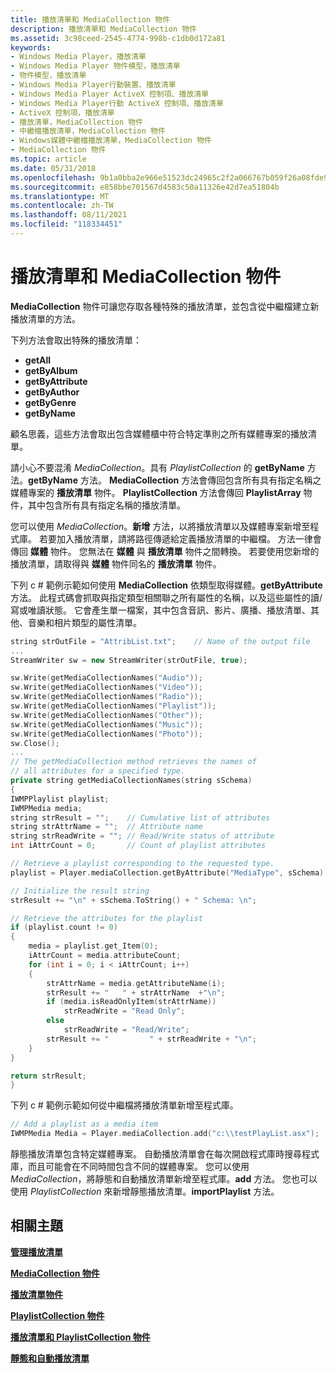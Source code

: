 ```yaml
---
title: 播放清單和 MediaCollection 物件
description: 播放清單和 MediaCollection 物件
ms.assetid: 3c98ceed-2545-4774-998b-c1db0d172a81
keywords:
- Windows Media Player，播放清單
- Windows Media Player 物件模型，播放清單
- 物件模型，播放清單
- Windows Media Player行動裝置、播放清單
- Windows Media Player ActiveX 控制項、播放清單
- Windows Media Player行動 ActiveX 控制項、播放清單
- ActiveX 控制項，播放清單
- 播放清單，MediaCollection 物件
- 中繼檔播放清單，MediaCollection 物件
- Windows媒體中繼檔播放清單，MediaCollection 物件
- MediaCollection 物件
ms.topic: article
ms.date: 05/31/2018
ms.openlocfilehash: 9b1a0bba2e966e51523dc24965c2f2a066767b059f26a08fde9ee5856a1694df
ms.sourcegitcommit: e858bbe701567d4583c50a11326e42d7ea51804b
ms.translationtype: MT
ms.contentlocale: zh-TW
ms.lasthandoff: 08/11/2021
ms.locfileid: "118334451"
---
```

# <a name="playlists-and-the-mediacollection-object"></a>播放清單和 MediaCollection 物件

**MediaCollection** 物件可讓您存取各種特殊的播放清單，並包含從中繼檔建立新播放清單的方法。

下列方法會取出特殊的播放清單：

-   **getAll**
-   **getByAlbum**
-   **getByAttribute**
-   **getByAuthor**
-   **getByGenre**
-   **getByName**

顧名思義，這些方法會取出包含媒體櫃中符合特定準則之所有媒體專案的播放清單。

請小心不要混淆 *MediaCollection*。具有 *PlaylistCollection* 的 **getByName** 方法。**getByName** 方法。 **MediaCollection** 方法會傳回包含所有具有指定名稱之媒體專案的 **播放清單** 物件。 **PlaylistCollection** 方法會傳回 **PlaylistArray** 物件，其中包含所有具有指定名稱的播放清單。

您可以使用 *MediaCollection*。**新增** 方法，以將播放清單以及媒體專案新增至程式庫。 若要加入播放清單，請將路徑傳遞給定義播放清單的中繼檔。 方法一律會傳回 **媒體** 物件。 您無法在 **媒體** 與 **播放清單** 物件之間轉換。 若要使用您新增的播放清單，請取得與 **媒體** 物件同名的 **播放清單** 物件。

下列 c # 範例示範如何使用 **MediaCollection** 依類型取得媒體。**getByAttribute** 方法。 此程式碼會抓取與指定類型相關聯之所有屬性的名稱，以及這些屬性的讀/寫或唯讀狀態。 它會產生單一檔案，其中包含音訊、影片、廣播、播放清單、其他、音樂和相片類型的屬性清單。


```C++
string strOutFile = "AttribList.txt";    // Name of the output file
...
StreamWriter sw = new StreamWriter(strOutFile, true);

sw.Write(getMediaCollectionNames("Audio"));
sw.Write(getMediaCollectionNames("Video"));
sw.Write(getMediaCollectionNames("Radio"));
sw.Write(getMediaCollectionNames("Playlist"));
sw.Write(getMediaCollectionNames("Other"));
sw.Write(getMediaCollectionNames("Music"));
sw.Write(getMediaCollectionNames("Photo"));
sw.Close();
...
// The getMediaCollection method retrieves the names of
// all attributes for a specified type.
private string getMediaCollectionNames(string sSchema)
{
IWMPPlaylist playlist;
IWMPMedia media;
string strResult = "";    // Cumulative list of attributes
string strAttrName = "";  // Attribute name
string strReadWrite = ""; // Read/Write status of attribute
int iAttrCount = 0;       // Count of playlist attributes

// Retrieve a playlist corresponding to the requested type.
playlist = Player.mediaCollection.getByAttribute("MediaType", sSchema);

// Initialize the result string
strResult += "\n" + sSchema.ToString() + " Schema: \n";

// Retrieve the attributes for the playlist
if (playlist.count != 0)
{
    media = playlist.get_Item(0);
    iAttrCount = media.attributeCount;
    for (int i = 0; i < iAttrCount; i++)
    {
        strAttrName = media.getAttributeName(i);
        strResult += "   " + strAttrName  +"\n";
        if (media.isReadOnlyItem(strAttrName))
            strReadWrite = "Read Only";
        else
            strReadWrite = "Read/Write";
        strResult += "         " + strReadWrite + "\n";
    }
}

return strResult;
}

```



下列 c # 範例示範如何從中繼檔將播放清單新增至程式庫。


```C++
// Add a playlist as a media item
IWMPMedia Media = Player.mediaCollection.add("c:\\testPlayList.asx");

```



靜態播放清單包含特定媒體專案。 自動播放清單會在每次開啟程式庫時搜尋程式庫，而且可能會在不同時間包含不同的媒體專案。 您可以使用 *MediaCollection*，將靜態和自動播放清單新增至程式庫。**add** 方法。 您也可以使用 *PlaylistCollection* 來新增靜態播放清單。**importPlaylist** 方法。

## <a name="related-topics"></a>相關主題

<dl> <dt>

[**管理播放清單**](managing-playlists.md)
</dt> <dt>

[**MediaCollection 物件**](mediacollection-object.md)
</dt> <dt>

[**播放清單物件**](playlist-object.md)
</dt> <dt>

[**PlaylistCollection 物件**](playlistcollection-object.md)
</dt> <dt>

[**播放清單和 PlaylistCollection 物件**](playlists-and-the-playlistcollection-object.md)
</dt> <dt>

[**靜態和自動播放清單**](static-and-auto-playlists.md)
</dt> </dl>

 

 




